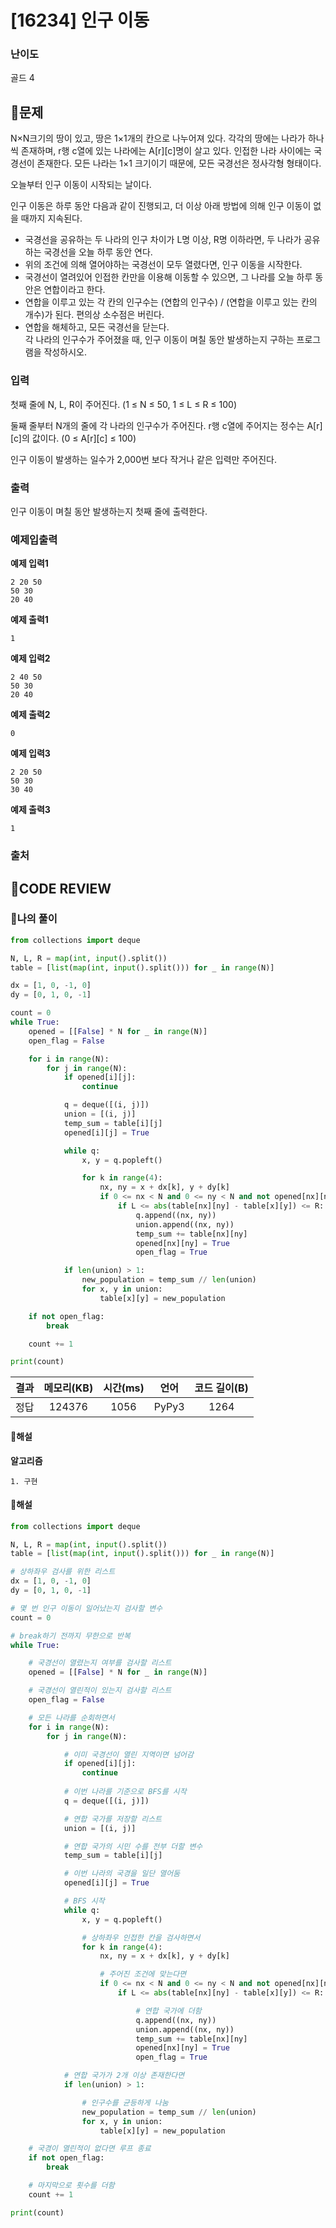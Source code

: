 # [16234] 인구 이동

### **난이도**
골드 4
## **📝문제**
N×N크기의 땅이 있고, 땅은 1×1개의 칸으로 나누어져 있다. 각각의 땅에는 나라가 하나씩 존재하며, r행 c열에 있는 나라에는 A[r][c]명이 살고 있다. 인접한 나라 사이에는 국경선이 존재한다. 모든 나라는 1×1 크기이기 때문에, 모든 국경선은 정사각형 형태이다.

오늘부터 인구 이동이 시작되는 날이다.

인구 이동은 하루 동안 다음과 같이 진행되고, 더 이상 아래 방법에 의해 인구 이동이 없을 때까지 지속된다.

- 국경선을 공유하는 두 나라의 인구 차이가 L명 이상, R명 이하라면, 두 나라가 공유하는 국경선을 오늘 하루 동안 연다.
- 위의 조건에 의해 열어야하는 국경선이 모두 열렸다면, 인구 이동을 시작한다.
- 국경선이 열려있어 인접한 칸만을 이용해 이동할 수 있으면, 그 나라를 오늘 하루 동안은 연합이라고 한다.
- 연합을 이루고 있는 각 칸의 인구수는 (연합의 인구수) / (연합을 이루고 있는 칸의 개수)가 된다. 편의상 소수점은 버린다.
- 연합을 해체하고, 모든 국경선을 닫는다.  
각 나라의 인구수가 주어졌을 때, 인구 이동이 며칠 동안 발생하는지 구하는 프로그램을 작성하시오.
### **입력**
첫째 줄에 N, L, R이 주어진다. (1 ≤ N ≤ 50, 1 ≤ L ≤ R ≤ 100)

둘째 줄부터 N개의 줄에 각 나라의 인구수가 주어진다. r행 c열에 주어지는 정수는 A[r][c]의 값이다. (0 ≤ A[r][c] ≤ 100)

인구 이동이 발생하는 일수가 2,000번 보다 작거나 같은 입력만 주어진다.
### **출력**
인구 이동이 며칠 동안 발생하는지 첫째 줄에 출력한다.
### **예제입출력**

**예제 입력1**

```
2 20 50
50 30
20 40
```

**예제 출력1**

```
1
```

**예제 입력2**

```
2 40 50
50 30
20 40
```

**예제 출력2**

```
0
```

**예제 입력3**

```
2 20 50
50 30
30 40
```

**예제 출력3**

```
1
```

### **출처**

## **🧐CODE REVIEW**

### **🧾나의 풀이**

```python
from collections import deque

N, L, R = map(int, input().split())
table = [list(map(int, input().split())) for _ in range(N)]

dx = [1, 0, -1, 0]
dy = [0, 1, 0, -1]

count = 0
while True:
    opened = [[False] * N for _ in range(N)]
    open_flag = False

    for i in range(N):
        for j in range(N):
            if opened[i][j]:
                continue

            q = deque([(i, j)])
            union = [(i, j)]
            temp_sum = table[i][j]
            opened[i][j] = True

            while q:
                x, y = q.popleft()

                for k in range(4):
                    nx, ny = x + dx[k], y + dy[k]
                    if 0 <= nx < N and 0 <= ny < N and not opened[nx][ny]:
                        if L <= abs(table[nx][ny] - table[x][y]) <= R:
                            q.append((nx, ny))
                            union.append((nx, ny))
                            temp_sum += table[nx][ny]
                            opened[nx][ny] = True
                            open_flag = True

            if len(union) > 1:
                new_population = temp_sum // len(union)
                for x, y in union:
                    table[x][y] = new_population

    if not open_flag:
        break

    count += 1

print(count)
```

결과	| 메모리(KB) |	시간(ms) |	언어 |	코드 길이(B)
:----:|:-----:|:-----:|:-----:|:--------:
정답|124376|1056|PyPy3|1264
#### **📝해설**

**알고리즘**
```
1. 구현
```

#### **📝해설**

```python
from collections import deque

N, L, R = map(int, input().split())
table = [list(map(int, input().split())) for _ in range(N)]

# 상하좌우 검사를 위한 리스트
dx = [1, 0, -1, 0]
dy = [0, 1, 0, -1]

# 몇 번 인구 이동이 일어났는지 검사할 변수
count = 0

# break하기 전까지 무한으로 반복
while True:

    # 국경선이 열렸는지 여부를 검사할 리스트
    opened = [[False] * N for _ in range(N)]

    # 국경선이 열린적이 있는지 검사할 리스트
    open_flag = False

    # 모든 나라를 순회하면서
    for i in range(N):
        for j in range(N):

            # 이미 국경선이 열린 지역이면 넘어감
            if opened[i][j]:
                continue
            
            # 이번 나라를 기준으로 BFS를 시작
            q = deque([(i, j)])

            # 연합 국가를 저장할 리스트
            union = [(i, j)]

            # 연합 국가의 시민 수를 전부 더할 변수
            temp_sum = table[i][j]

            # 이번 나라의 국경을 일단 열어둠
            opened[i][j] = True

            # BFS 시작
            while q:
                x, y = q.popleft()

                # 상하좌우 인접한 칸을 검사하면서
                for k in range(4):
                    nx, ny = x + dx[k], y + dy[k]

                    # 주어진 조건에 맞는다면
                    if 0 <= nx < N and 0 <= ny < N and not opened[nx][ny]:
                        if L <= abs(table[nx][ny] - table[x][y]) <= R:

                            # 연합 국가에 더함
                            q.append((nx, ny))
                            union.append((nx, ny))
                            temp_sum += table[nx][ny]
                            opened[nx][ny] = True
                            open_flag = True

            # 연합 국가가 2개 이상 존재한다면
            if len(union) > 1:

                # 인구수를 균등하게 나눔
                new_population = temp_sum // len(union)
                for x, y in union:
                    table[x][y] = new_population

    # 국경이 열린적이 없다면 루프 종료
    if not open_flag:
        break

    # 마지막으로 횟수를 더함
    count += 1

print(count)
```